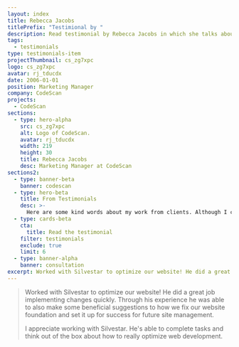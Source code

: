 ```yaml
---
layout: index
title: Rebecca Jacobs
titlePrefix: "Testimional by "
description: Read testimonial by Rebecca Jacobs in which she talks about her positive experience in working with Silvestar Bistrović.
tags:
  - testimonials
type: testimonials-item
projectThumbnail: cs_zg7xpc
logo: cs_zg7xpc
avatar: rj_tducdx
date: 2006-01-01
position: Marketing Manager
company: CodeScan
projects:
  - CodeScan
sections:
  - type: hero-alpha
    src: cs_zg7xpc
    alt: Logo of CodeScan.
    avatar: rj_tducdx
    width: 219
    height: 30
    title: Rebecca Jacobs
    desc: Marketing Manager at CodeScan
sections2:
  - type: banner-beta
    banner: codescan
  - type: hero-beta
    title: From Testimonials
    desc: >-
      Here are some kind words about my work from clients. Although I collaborated with clients from more than 10 countries, most of them came from **The United States**.
  - type: cards-beta
    cta:
      title: Read the testimonial
    filter: testimonials
    exclude: true
    limit: 6
  - type: banner-alpha
    banner: consultation
excerpt: Worked with Silvestar to optimize our website! He did a great job implementing...
---
```


> Worked with Silvestar to optimize our website! He did a great job implementing changes quickly. Through his experience he was able to also make some beneficial suggestions to how we fix our website foundation and set it up for success for future site management.
>
> I appreciate working with Silvestar. He's able to complete tasks and think out of the box about how to really optimize web development.
